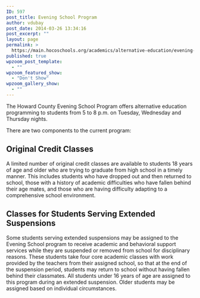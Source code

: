 ```yaml
---
ID: 597
post_title: Evening School Program
author: vdubay
post_date: 2014-03-26 13:34:16
post_excerpt: ""
layout: page
permalink: >
  https://main.hocoschools.org/academics/alternative-education/evening-school/
published: true
wpzoom_post_template:
  - ""
wpzoom_featured_show:
  - "Don't Show"
wpzoom_gallery_show:
  - ""
---
```

<p>The Howard County Evening School Program offers alternative education programming to students from 5 to 8 p.m. on Tuesday, Wednesday and Thursday nights.</p>

<p>There are two components to the current program:</p>

<h2>Original Credit Classes</h2>

<p>A limited number of original credit classes are available to students 18 years of age and older who are trying to graduate from high school in a timely manner. This includes students who have dropped out and then returned to school, those with a history of academic difficulties who have fallen behind their age mates, and those who are having difficulty adapting to a comprehensive school environment.</p>

<h2>Classes for Students Serving Extended Suspensions</h2>

<p>Some students serving extended suspensions may be assigned to the Evening School program to receive academic and behavioral support services while they are suspended or removed from school for disciplinary reasons. These students take four core academic classes with work provided by the teachers from their assigned school, so that at the end of the suspension period, students may return to school without having fallen behind their classmates. All students under 16 years of age are assigned to this program during an extended suspension. Older students may be assigned based on individual circumstances.</p>